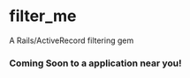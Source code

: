 filter_me
=========

A Rails/ActiveRecord filtering gem

### Coming Soon to a application near you!
